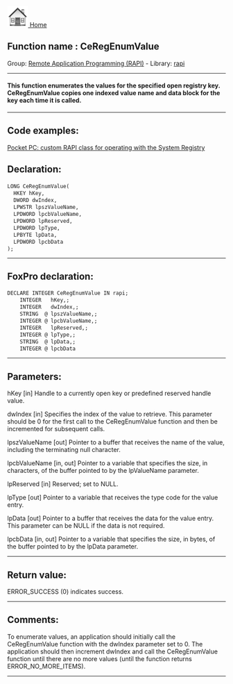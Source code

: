 [<img src="../../images/home.png"> Home ](https://github.com/VFPX/Win32API)  

## Function name : CeRegEnumValue
Group: [Remote Application Programming (RAPI)](../../functions_group.md#Remote_Application_Programming_(RAPI))  -  Library: [rapi](../../libraries.md#rapi)  
***  


#### This function enumerates the values for the specified open registry key. CeRegEnumValue copies one indexed value name and data block for the key each time it is called.
***  


## Code examples:
[Pocket PC: custom RAPI class for operating with the System Registry](../../samples/sample_441.md)  

## Declaration:
```foxpro  
LONG CeRegEnumValue(
  HKEY hKey,
  DWORD dwIndex,
  LPWSTR lpszValueName,
  LPDWORD lpcbValueName,
  LPDWORD lpReserved,
  LPDWORD lpType,
  LPBYTE lpData,
  LPDWORD lpcbData
);  
```  
***  


## FoxPro declaration:
```foxpro  
DECLARE INTEGER CeRegEnumValue IN rapi;
	INTEGER   hKey,;
	INTEGER   dwIndex,;
	STRING  @ lpszValueName,;
	INTEGER @ lpcbValueName,;
	INTEGER   lpReserved,;
	INTEGER @ lpType,;
	STRING  @ lpData,;
	INTEGER @ lpcbData  
```  
***  


## Parameters:
hKey 
[in] Handle to a currently open key or predefined reserved handle value.

dwIndex 
[in] Specifies the index of the value to retrieve. This parameter should be 0 for the first call to the CeRegEnumValue function and then be incremented for subsequent calls.

lpszValueName 
[out] Pointer to a buffer that receives the name of the value, including the terminating null character. 

lpcbValueName 
[in, out] Pointer to a variable that specifies the size, in characters, of the buffer pointed to by the lpValueName parameter. 

lpReserved 
[in] Reserved; set to NULL. 

lpType 
[out] Pointer to a variable that receives the type code for the value entry.

lpData 
[out] Pointer to a buffer that receives the data for the value entry. This parameter can be NULL if the data is not required. 

lpcbData 
[in, out] Pointer to a variable that specifies the size, in bytes, of the buffer pointed to by the lpData parameter. 
  
***  


## Return value:
ERROR_SUCCESS (0) indicates success.  
***  


## Comments:
To enumerate values, an application should initially call the CeRegEnumValue function with the dwIndex parameter set to 0. The application should then increment dwIndex and call the CeRegEnumValue function until there are no more values (until the function returns ERROR_NO_MORE_ITEMS).   
  
***  

